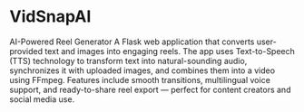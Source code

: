 # VidSnapAI
AI-Powered Reel Generator
A Flask web application that converts user-provided text and images into engaging reels. 
The app uses Text-to-Speech (TTS) technology to transform text into natural-sounding audio, synchronizes it with uploaded images, and combines them into a video using FFmpeg. 
Features include smooth transitions, multilingual voice support, and ready-to-share reel export — perfect for content creators and social media use.

